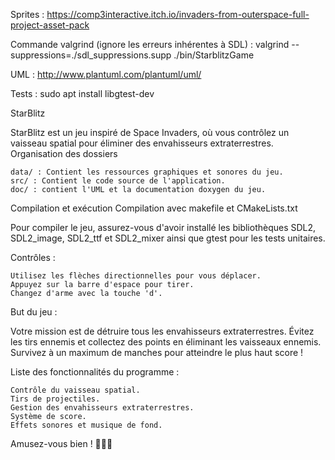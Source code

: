 Sprites : 
https://comp3interactive.itch.io/invaders-from-outerspace-full-project-asset-pack

Commande valgrind (ignore les erreurs inhérentes à SDL) : 
 valgrind --suppressions=./sdl_suppressions.supp ./bin/StarblitzGame

 UML : 
 http://www.plantuml.com/plantuml/uml/

 Tests : sudo apt install libgtest-dev


 StarBlitz

StarBlitz est un jeu inspiré de Space Invaders, où vous contrôlez un vaisseau spatial pour éliminer des envahisseurs extraterrestres.
Organisation des dossiers

    data/ : Contient les ressources graphiques et sonores du jeu.
    src/ : Contient le code source de l'application.
    doc/ : contient l'UML et la documentation doxygen du jeu.

Compilation et exécution
Compilation avec makefile et CMakeLists.txt

Pour compiler le jeu, assurez-vous d'avoir installé les bibliothèques SDL2, SDL2_image, SDL2_ttf et SDL2_mixer ainsi que gtest pour les tests unitaires.


Contrôles :

    Utilisez les flèches directionnelles pour vous déplacer.
    Appuyez sur la barre d'espace pour tirer.
    Changez d'arme avec la touche 'd'.

But du jeu :

Votre mission est de détruire tous les envahisseurs extraterrestres. Évitez les tirs ennemis et collectez des points en éliminant les vaisseaux ennemis. Survivez à un maximum de manches pour atteindre le plus haut score !

Liste des fonctionnalités du programme :

    Contrôle du vaisseau spatial.
    Tirs de projectiles.
    Gestion des envahisseurs extraterrestres.
    Système de score.
    Effets sonores et musique de fond.



Amusez-vous bien ! 🚀👾✨